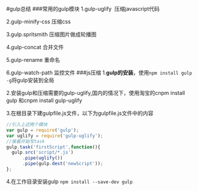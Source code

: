 #gulp总结
###常用的gulp模块
1.gulp-uglify  压缩javascript代码

2.gulp-minify-css 压缩css

3.gulp.spritsmith 压缩图片做成轮播图

4.gulp-concat 合并文件

5.gulp-rename 重命名

6.gulp-watch-path 监控文件
###js压缩
1.**gulp的安装**，使用`npm install gulp -g`将gulp安装到全局

2.安装gulp和压缩需要的gulp-uglify,国内的情况下，使用淘宝的cnpm install gulp 和cnpm install gulp-uglify

3.在根目录下建gulpfile.js文件，以下为gulpfile.js文件中的内容

```javascript
//引入上述两个模块
var gulp = require('gulp');
var uglify = require('gulp-uglify');
//接着开始写task
gulp.task('firstScript',function(){
  gulp.src('script/*.js')
      .pipe(uglify())
      .pipe(gulp.dest('newScript'));
};
```
4.在工作目录安装gulp  `npm install --save-dev gulp`
